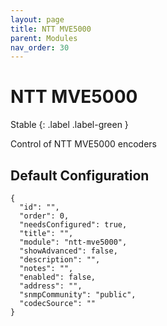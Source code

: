 ```yaml
---
layout: page
title: NTT MVE5000
parent: Modules
nav_order: 30
---
```


# NTT MVE5000

Stable
{: .label .label-green }

Control of NTT MVE5000 encoders

## Default Configuration

```
{
  "id": "",
  "order": 0,
  "needsConfigured": true,
  "title": "",
  "module": "ntt-mve5000",
  "showAdvanced": false,
  "description": "",
  "notes": "",
  "enabled": false,
  "address": "",
  "snmpCommunity": "public",
  "codecSource": ""
}
```
